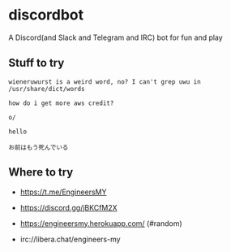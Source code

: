# discordbot
A Discord(and Slack and Telegram and IRC) bot for fun and play

## Stuff to try

`wieneruwurst is a weird word, no? I can't grep uwu in /usr/share/dict/words`

`how do i get more aws credit?`

`o/`

`hello`

`お前はもう死んでいる`

## Where to try

* https://t.me/EngineersMY

* https://discord.gg/jBKCfM2X

* https://engineersmy.herokuapp.com/ (#random)

* irc://libera.chat/engineers-my
